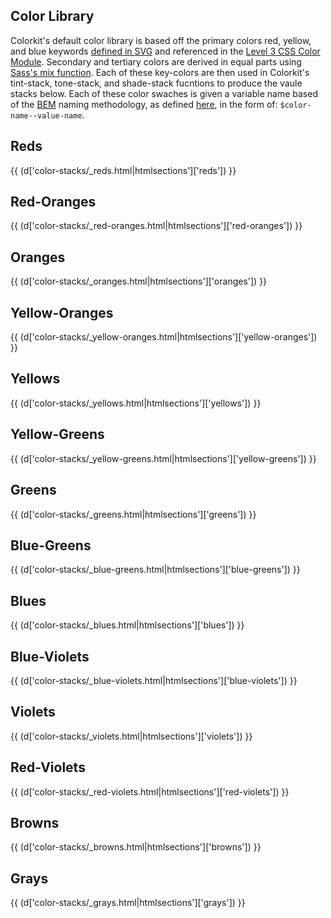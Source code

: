 <h2>Color Library</h2>

<p>Colorkit&#39;s default color library is based off the primary colors red, yellow, and blue keywords <a href="http://www.w3.org/TR/SVG/types.html#ColorKeywords">defined in SVG</a> and referenced in the <a href="http://www.w3.org/TR/css3-color/#svg-color">Level 3 CSS Color Module</a>. Secondary and tertiary colors are derived in equal parts using <a href="http://sass-lang.com/docs/yardoc/Sass/Script/Functions.html#mix-instance_method">Sass&#39;s mix function</a>. Each of these key-colors are then used in Colorkit&#39;s tint-stack, tone-stack, and shade-stack fucntions to produce the vaule stacks below. Each of these color swaches is given a variable name based of the <a href="http://bem.info">BEM</a> naming methodology, as defined <a href="https://github.com/kwaledesign/CSS-Styleguide">here</a>, in the form of: <code>&#36;color-name--value-name</code>.</p>

## Reds
{{ (d['color-stacks/_reds.html|htmlsections']['reds']) }}

## Red-Oranges
{{ (d['color-stacks/_red-oranges.html|htmlsections']['red-oranges']) }}

## Oranges
{{ (d['color-stacks/_oranges.html|htmlsections']['oranges']) }}

## Yellow-Oranges
{{ (d['color-stacks/_yellow-oranges.html|htmlsections']['yellow-oranges']) }}

## Yellows
{{ (d['color-stacks/_yellows.html|htmlsections']['yellows']) }}

## Yellow-Greens
{{ (d['color-stacks/_yellow-greens.html|htmlsections']['yellow-greens']) }}

## Greens
{{ (d['color-stacks/_greens.html|htmlsections']['greens']) }}

## Blue-Greens
{{ (d['color-stacks/_blue-greens.html|htmlsections']['blue-greens']) }}

## Blues
{{ (d['color-stacks/_blues.html|htmlsections']['blues']) }}

## Blue-Violets
{{ (d['color-stacks/_blue-violets.html|htmlsections']['blue-violets']) }}

## Violets
{{ (d['color-stacks/_violets.html|htmlsections']['violets']) }}

## Red-Violets
{{ (d['color-stacks/_red-violets.html|htmlsections']['red-violets']) }}

## Browns
{{ (d['color-stacks/_browns.html|htmlsections']['browns']) }}

## Grays
{{ (d['color-stacks/_grays.html|htmlsections']['grays']) }}


